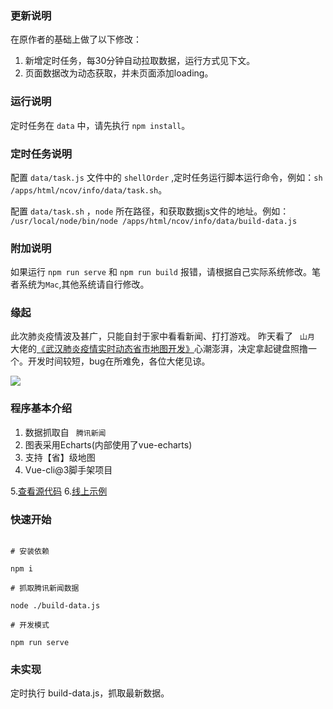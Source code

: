 ### 更新说明
在原作者的基础上做了以下修改：

1. 新增定时任务，每30分钟自动拉取数据，运行方式见下文。
2. 页面数据改为动态获取，并未页面添加loading。

### 运行说明
定时任务在 `data` 中，请先执行 `npm install`。

### 定时任务说明
配置 `data/task.js` 文件中的 `shellOrder` ,定时任务运行脚本运行命令，例如：`sh /apps/html/ncov/info/data/task.sh`。

配置 `data/task.sh` ，`node` 所在路径，和获取数据js文件的地址。例如： `/usr/local/node/bin/node /apps/html/ncov/info/data/build-data.js`

### 附加说明
如果运行 `npm run serve` 和 `npm run build` 报错，请根据自己实际系统修改。笔者系统为`Mac`,其他系统请自行修改。

### 缘起

此次肺炎疫情波及甚广，只能自封于家中看看新闻、打打游戏。
昨天看了` ` ` 山月 ` ` `大佬的[《武汉肺炎疫情实时动态省市地图开发》](https://juejin.im/post/5e312aedf265da3e3e7548ff)心潮澎湃，决定拿起键盘照撸一个。开发时间较短，bug在所难免，各位大佬见谅。

![](https://user-gold-cdn.xitu.io/2020/2/2/17004d09534b9196?w=2169&h=2310&f=png&s=1298299)

### 程序基本介绍

1. 数据抓取自` ` ` 腾讯新闻 ` ` `
2. 图表采用Echarts(内部使用了vue-echarts)
3. 支持【省】级地图
4. Vue-cli@3脚手架项目

5.[查看源代码](https://github.com/border-1px/2019-nCov)
6.[线上示例](http://101.200.145.232)

### 快速开始

``` 

# 安装依赖

npm i

# 抓取腾讯新闻数据

node ./build-data.js

# 开发模式

npm run serve
```

### 未实现

定时执行 build-data.js，抓取最新数据。

